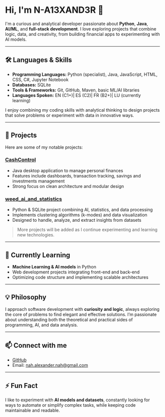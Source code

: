 # Hi, I'm N-A13XAND3R 👋

I'm a curious and analytical developer passionate about **Python**, **Java**, **AI/ML**, and **full-stack development**. I love exploring projects that combine logic, data, and creativity, from building financial apps to experimenting with AI models.  

---

## 🛠 Languages & Skills

- **Programming Languages:** Python (specialist), Java, JavaScript, HTML, CSS, C#, Jupyter Notebook  
- **Databases:** SQLite  
- **Tools & Frameworks:** Git, GitHub, Maven, basic ML/AI libraries  
- **Languages Spoken:** EN (C1+)| ES (C2)| FR (B2+)| LU (currently learning) 

I enjoy combining my coding skills with analytical thinking to design projects that solve problems or experiment with data in innovative ways.  

---

## 🚀 Projects

Here are some of my notable projects:

### [CashControl](https://github.com/N-A13XAND3R/CashControl)
- Java desktop application to manage personal finances  
- Features include dashboards, transaction tracking, savings and investments management  
- Strong focus on clean architecture and modular design  

### [weed_ai_and_statistics](https://github.com/N-A13XAND3R/weed_ai_and_statistics)
- Python & SQLite project combining AI, statistics, and data processing  
- Implements clustering algorithms (k-modes) and data visualization  
- Designed to handle, analyze, and extract insights from datasets  

> More projects will be added as I continue experimenting and learning new technologies.

---

## 🌱 Currently Learning
- **Machine Learning & AI models** in Python  
- Web development projects integrating front-end and back-end  
- Optimizing code structure and implementing scalable architectures  

---

## 💡 Philosophy
I approach software development with **curiosity and logic**, always exploring the core of problems to find elegant and effective solutions. I’m passionate about understanding both the theoretical and practical sides of programming, AI, and data analysis.  

---

## 📫 Connect with me
- [GitHub](https://github.com/N-A13XAND3R)  
- Email: nah.alexander.nah@gmail.com  

---

## ⚡ Fun Fact
I like to experiment with **AI models and datasets**, constantly looking for ways to automate or simplify complex tasks, while keeping code maintainable and readable.


